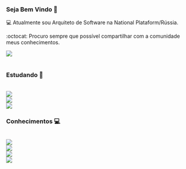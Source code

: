 ### Seja Bem Vindo 👋

💻  Atualmente sou Arquiteto de Software na National Plataform/Rússia.

:octocat: Procuro sempre que possível compartilhar com a comunidade meus conhecimentos.

<a href="https://www.linkedin.com/in/michael-maximino/">
  <img src="https://img.shields.io/badge/linkedin-%230077B5.svg?&style=for-the-badge&logo=linkedin&logoColor=white">
</a>

<br>
<br>

### Estudando :blue_book:

<br>

<a href="https://angular.io/">
<img src="https://img.shields.io/static/v1?label=angular&message=JS&color=blue&style=for-the-badge&logo=angular">
</a>

<br>

<a href="https://www.javascript.com/">
<img src="https://img.shields.io/static/v1?label=javascript&message=JS&color=blue&style=for-the-badge&logo=javascript">
</a>

<br>

<a href="https://nodejs.org/en/">
<img src="https://img.shields.io/static/v1?label=node&message=JS&color=blue&style=for-the-badge&logo=node">
</a>

### Conhecimentos :computer:

<br>

<a href="https://git-scm.com/">
<img src="https://img.shields.io/static/v1?label=git&message=Git&color=blue&style=for-the-badge&logo=git">
</a>

<br>

<a href="https://github.com/">
<img src="https://img.shields.io/static/v1?label=github&message=GitHub&color=blue&style=for-the-badge&logo=github">
</a>

<br>

<a href="http://gitlab.com/">
<img src="https://img.shields.io/static/v1?label=gitlab&message=GitLab&color=blue&style=for-the-badge&logo=gitlab">
</a>

<br>

<a href="https://tdn.totvs.com/display/tec/AdvPL/">
<img src="https://img.shields.io/static/v1?label=TOTVS&message=ADVPL&color=blue&style=for-the-badge&logo=ADVPL">
</a>


